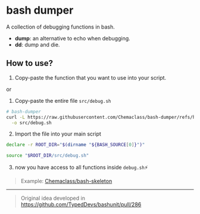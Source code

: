 # bash dumper

A collection of debugging functions in bash.

- **dump**: an alternative to echo when debugging.
- **dd**: dump and die.

## How to use?

1. Copy-paste the function that you want to use into your script.

or 

1. Copy-paste the entire file `src/debug.sh`
```bash
# bash-dumper
curl -L https://raw.githubusercontent.com/Chemaclass/bash-dumper/refs/heads/main/src/debug.sh \
  -o src/debug.sh
```
2. Import the file into your main script
```bash
declare -r ROOT_DIR="$(dirname "${BASH_SOURCE[0]}")"

source "$ROOT_DIR/src/debug.sh"
```
3. now you have access to all functions inside `debug.sh`⚡️

> Example: [Chemaclass/bash-skeleton](https://github.com/Chemaclass/bash-skeleton/blob/main/install-dependencies.sh)

---

> Original idea developed in https://github.com/TypedDevs/bashunit/pull/286
